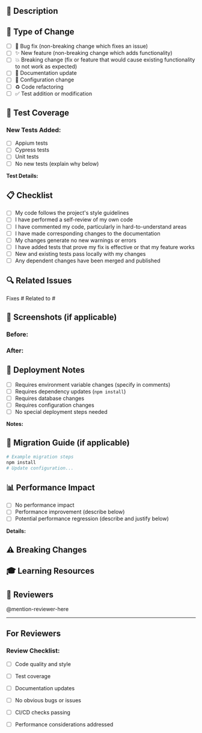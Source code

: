 ## 📝 Description

<!-- Provide a brief description of the changes in this PR -->

## 🎯 Type of Change

<!-- Mark with an 'x' the applicable options -->

- [ ] 🐛 Bug fix (non-breaking change which fixes an issue)
- [ ] ✨ New feature (non-breaking change which adds functionality)
- [ ] 💥 Breaking change (fix or feature that would cause existing functionality to not work as expected)
- [ ] 📝 Documentation update
- [ ] 🔧 Configuration change
- [ ] ♻️ Code refactoring
- [ ] ✅ Test addition or modification

## 🧪 Test Coverage

<!-- Describe the tests you added or modified -->

### New Tests Added:
- [ ] Appium tests
- [ ] Cypress tests
- [ ] Unit tests
- [ ] No new tests (explain why below)

**Test Details:**
<!-- Describe what tests cover and why -->

## 📋 Checklist

<!-- Ensure all items are completed before requesting review -->

- [ ] My code follows the project's style guidelines
- [ ] I have performed a self-review of my own code
- [ ] I have commented my code, particularly in hard-to-understand areas
- [ ] I have made corresponding changes to the documentation
- [ ] My changes generate no new warnings or errors
- [ ] I have added tests that prove my fix is effective or that my feature works
- [ ] New and existing tests pass locally with my changes
- [ ] Any dependent changes have been merged and published

## 🔍 Related Issues

<!-- Link related issues using keywords: Fixes #123, Closes #456, Related to #789 -->

Fixes #
Related to #

## 📸 Screenshots (if applicable)

<!-- Add screenshots or videos demonstrating the changes -->

### Before:
<!-- Screenshot or description of behavior before changes -->

### After:
<!-- Screenshot or description of behavior after changes -->

## 🚀 Deployment Notes

<!-- Any special deployment considerations? -->

- [ ] Requires environment variable changes (specify in comments)
- [ ] Requires dependency updates (`npm install`)
- [ ] Requires database changes
- [ ] Requires configuration changes
- [ ] No special deployment steps needed

**Notes:**
<!-- Add any deployment notes here -->

## 🔄 Migration Guide (if applicable)

<!-- If this is a breaking change, provide migration steps -->

```bash
# Example migration steps
npm install
# Update configuration...
```

## 📊 Performance Impact

<!-- Describe any performance implications -->

- [ ] No performance impact
- [ ] Performance improvement (describe below)
- [ ] Potential performance regression (describe and justify below)

**Details:**

## ⚠️ Breaking Changes

<!-- List any breaking changes and how to handle them -->

## 🎓 Learning Resources

<!-- Any helpful links or documentation for reviewers? -->

## 👥 Reviewers

<!-- Tag specific people if needed -->

@mention-reviewer-here

---

## For Reviewers

### Review Checklist:

- [ ] Code quality and style
- [ ] Test coverage
- [ ] Documentation updates
- [ ] No obvious bugs or issues
- [ ] CI/CD checks passing
- [ ] Performance considerations addressed

